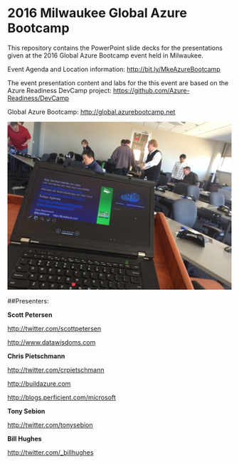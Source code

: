 # 2016 Milwaukee Global Azure Bootcamp

This repository contains the PowerPoint slide decks for the presentations given at the 2016 Global Azure Bootcamp event held in Milwaukee.

Event Agenda and Location information:
http://bit.ly/MkeAzureBootcamp

The event presentation content and labs for the this event are based on the Azure Readiness DevCamp project:
https://github.com/Azure-Readiness/DevCamp

Global Azure Bootcamp: http://global.azurebootcamp.net

![Image](https://raw.githubusercontent.com/MKEAzureBootcamp/MKE2016AzureBootcamp/master/EventPhotos/IMG_2011.JPG)

##Presenters:

**Scott Petersen**

http://twitter.com/scottpetersen

http://www.datawisdoms.com


**Chris Pietschmann**

http://twitter.com/crpietschmann

http://buildazure.com

http://blogs.perficient.com/microsoft


**Tony Sebion**

http://twitter.com/tonysebion


**Bill Hughes**

http://twitter.com/_billhughes